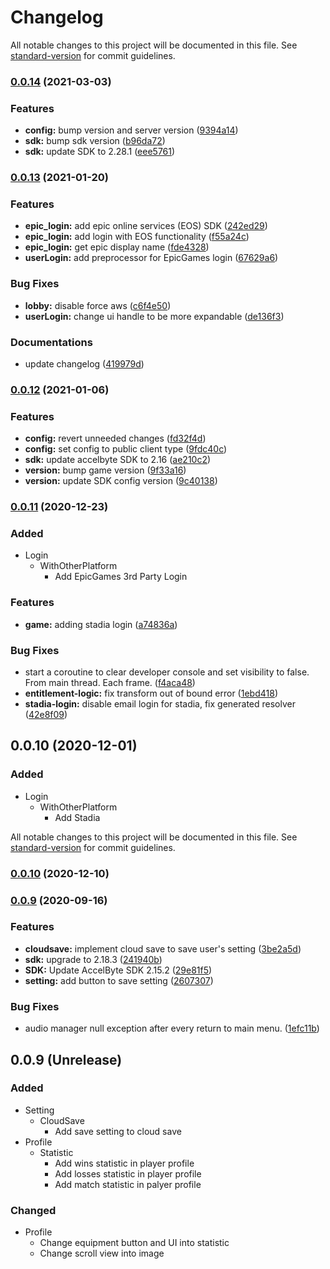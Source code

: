 # Changelog

All notable changes to this project will be documented in this file. See [standard-version](https://github.com/conventional-changelog/standard-version) for commit guidelines.

### [0.0.14](https://bitbucket.org/accelbyte/justice-unity-sample-project/branches/compare/0.0.14%0D0.0.13) (2021-03-03)


### Features

* **config:** bump version and server version ([9394a14](https://bitbucket.org/accelbyte/justice-unity-sample-project/commits/9394a1424ad04e666b8958fc0fdc1613ea4dd9eb))
* **sdk:** bump sdk version ([b96da72](https://bitbucket.org/accelbyte/justice-unity-sample-project/commits/b96da72378bfaa235c999c78f2e582b976e706f2))
* **sdk:** update SDK to 2.28.1 ([eee5761](https://bitbucket.org/accelbyte/justice-unity-sample-project/commits/eee5761fbe7d299d6bfdaec6765da2d14914aabf))

### [0.0.13](https://bitbucket.org/accelbyte/justice-unity-sample-project/branches/compare/0.0.13%0D0.0.12) (2021-01-20)


### Features

* **epic_login:** add epic online services (EOS) SDK ([242ed29](https://bitbucket.org/accelbyte/justice-unity-sample-project/commits/242ed29574e4be0aa00bfbbd719c5a0588d2dbcd))
* **epic_login:** add login with EOS functionality ([f55a24c](https://bitbucket.org/accelbyte/justice-unity-sample-project/commits/f55a24ca1c9c33c591f74afbbbc7600d67c103ee))
* **epic_login:** get epic display name ([fde4328](https://bitbucket.org/accelbyte/justice-unity-sample-project/commits/fde432899eef6237ef4f5f6caa137c9d97dd20a2))
* **userLogin:** add preprocessor for EpicGames login ([67629a6](https://bitbucket.org/accelbyte/justice-unity-sample-project/commits/67629a6acb35ec29ac847b605ae5d86b5fe2c70c))


### Bug Fixes

* **lobby:** disable force aws ([c6f4e50](https://bitbucket.org/accelbyte/justice-unity-sample-project/commits/c6f4e5078181c395bc1f8f8f7c05add1d655fecc))
* **userLogin:** change ui handle to be more expandable ([de136f3](https://bitbucket.org/accelbyte/justice-unity-sample-project/commits/de136f3ca67c3d365928f196611c7f9f2aea1e53))


### Documentations

* update changelog ([419979d](https://bitbucket.org/accelbyte/justice-unity-sample-project/commits/419979d558de01efbcb953fb795b1a4b8a7f3bcd))

### [0.0.12](https://bitbucket.org/accelbyte/justice-unity-sample-project/branches/compare/0.0.12%0D0.0.11) (2021-01-06)


### Features

* **config:** revert unneeded changes ([fd32f4d](https://bitbucket.org/accelbyte/justice-unity-sample-project/commits/fd32f4dc42dfbc50cef48c1a931198ac1dda54a9))
* **config:** set config to public client type ([9fdc40c](https://bitbucket.org/accelbyte/justice-unity-sample-project/commits/9fdc40c8a85ef43b3718d16c1c0f256e1c55e0e1))
* **sdk:** update accelbyte SDK to 2.16 ([ae210c2](https://bitbucket.org/accelbyte/justice-unity-sample-project/commits/ae210c28dae5a3524190fc964951246e4e5115b4))
* **version:** bump game version ([9f33a16](https://bitbucket.org/accelbyte/justice-unity-sample-project/commits/9f33a1647a3afc03808ae661c12b5a8e922e6f2a))
* **version:** update SDK config version ([9c40138](https://bitbucket.org/accelbyte/justice-unity-sample-project/commits/9c40138d782667d155bf9d284849027c665467b4))

### [0.0.11](https://bitbucket.org/accelbyte/justice-unity-sample-project/branches/compare/0.0.11%0D0.0.10) (2020-12-23)
### Added
- Login
  - WithOtherPlatform
    - Add EpicGames 3rd Party Login

### Features

* **game:** adding stadia login ([a74836a](https://bitbucket.org/accelbyte/justice-unity-sample-project/commits/a74836a339b5415e391c749e6679e224d73f723c))


### Bug Fixes

* start a coroutine to clear developer console and set visibility to false. From main thread. Each frame. ([f4aca48](https://bitbucket.org/accelbyte/justice-unity-sample-project/commits/f4aca48bacf3fda6a4e782d42c72dd3cca7720a2))
* **entitlement-logic:** fix transform out of bound error ([1ebd418](https://bitbucket.org/accelbyte/justice-unity-sample-project/commits/1ebd4187eb0c1556df4d6324b00e5e67ce26a15d))
* **stadia-login:** disable email login for stadia, fix generated resolver ([42e8f09](https://bitbucket.org/accelbyte/justice-unity-sample-project/commits/42e8f090d775c85509211900d801fc841e6a115a))

## 0.0.10 (2020-12-01)
### Added
- Login
  - WithOtherPlatform
    - Add Stadia

All notable changes to this project will be documented in this file. See [standard-version](https://github.com/conventional-changelog/standard-version) for commit guidelines.

### [0.0.10](https://bitbucket.org/accelbyte/justice-unity-sample-project/branches/compare/0.0.10%0D0.0.9) (2020-12-10)

### [0.0.9](https://bitbucket.org/accelbyte/justice-unity-sample-project/branches/compare/v0.0.9%0Dv0.0.8) (2020-09-16)


### Features

* **cloudsave:** implement cloud save to save user's setting ([3be2a5d](https://bitbucket.org/accelbyte/justice-unity-sample-project/commits/3be2a5db1f98fa9d26cbe70ddb467335b8d81c60))
* **sdk:** upgrade to 2.18.3 ([241940b](https://bitbucket.org/accelbyte/justice-unity-sample-project/commits/241940b0de69918bf5fd923b10349b53f2021404))
* **SDK:** Update AccelByte SDK 2.15.2 ([29e81f5](https://bitbucket.org/accelbyte/justice-unity-sample-project/commits/29e81f58293e920540f5ca9c5f1cda8b8be5140b))
* **setting:** add button to save setting ([2607307](https://bitbucket.org/accelbyte/justice-unity-sample-project/commits/2607307a613b50ecb0b5de5a20bb8b81c3b60e0c))


### Bug Fixes

* audio manager null exception after every return to main menu. ([1efc11b](https://bitbucket.org/accelbyte/justice-unity-sample-project/commits/1efc11b106a263b97c57d8538bcf04c8111bb49e))

## 0.0.9 (Unrelease)
### Added
- Setting
  - CloudSave
    - Add save setting to cloud save
- Profile
  - Statistic
    - Add wins statistic in player profile
    - Add losses statistic in player profile
    - Add match statistic in palyer profile
### Changed
- Profile
  - Change equipment button and UI into statistic 
  - Change scroll view into image
